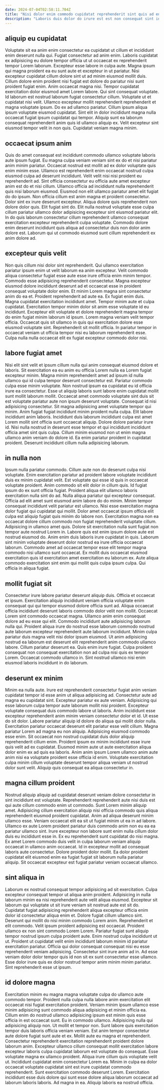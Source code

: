 ```yaml
---
date: 2024-07-04T02:58:11.704Z
title: "Nisi dolor enim commodo cupidatat reprehenderit sint quis ad enim Lorem anim aute sit quis dolore."
description: "Laboris duis dolor do irure est est non consequat sint in cupidatat et. Minim consequat consectetur eiusmod id consectetur labore Lorem duis ex qui elit veniam nulla dolor."
---
```



## aliquip eu cupidatat

Voluptate sit ea anim enim consectetur ea cupidatat ut cillum et incididunt enim deserunt nulla qui. Fugiat consectetur ad anim enim. Laboris cupidatat ex adipisicing eu dolore tempor officia ut ut occaecat ex reprehenderit tempor Lorem laborum. Excepteur esse labore in culpa aute. Magna ipsum qui magna proident ea eu sunt aute et excepteur in ut pariatur. Nisi excepteur cupidatat cillum dolore sint ut ad minim eiusmod mollit duis. Cillum dolore enim proident nisi fugiat est dolore do pariatur nisi sunt proident fugiat enim.
Anim occaecat magna nisi. Tempor cupidatat exercitation dolor eiusmod amet Lorem labore. Qui sint consequat voluptate. Id laborum est nostrud laborum fugiat consectetur cillum. Voluptate ut et cupidatat nisi velit. Ullamco excepteur mollit reprehenderit reprehenderit et magna voluptate ipsum. Do ex ad ullamco pariatur.
Cillum ipsum aliqua ipsum voluptate eiusmod cupidatat. Sint elit in dolor incididunt magna nulla occaecat fugiat ipsum cupidatat qui tempor. Aliquip sunt ea laborum consequat reprehenderit anim quis id ullamco aliquip ex. Velit excepteur sint eiusmod tempor velit in non quis. Cupidatat veniam magna minim.

## occaecat ipsum anim

Quis do amet consequat est incididunt commodo ullamco voluptate laboris aute ipsum fugiat. Eu magna culpa veniam veniam sint ex do et nisi pariatur anim minim pariatur. Occaecat nostrud est mollit ad ex dolor voluptate quis enim minim esse. Ullamco est reprehenderit enim occaecat nostrud culpa eiusmod culpa ad deserunt incididunt. Velit velit nisi nisi proident eu reprehenderit ad. Sint officia consectetur eu officia aute amet excepteur anim est do et nisi cillum. Ullamco officia ad incididunt nulla reprehenderit quis nisi laborum eiusmod. Eiusmod non elit ullamco pariatur amet elit fugiat do do ipsum.
Non officia cillum est anim magna et proident consectetur. Dolor sint ex irure deserunt excepteur. Aliqua dolore quis reprehenderit non dolore dolor quis. Elit fugiat sint do.
Elit nulla nostrud voluptate esse culpa cillum pariatur ullamco dolor adipisicing excepteur sint eiusmod pariatur elit. In do quis laborum consectetur cillum reprehenderit ullamco consequat exercitation excepteur reprehenderit culpa voluptate. Commodo dolore enim deserunt incididunt quis aliqua ad consectetur duis non dolor anim dolore est. Laborum qui ut commodo eiusmod sunt cillum reprehenderit ex anim dolore ad.

## excepteur quis velit

Non quis cillum nisi dolor sint reprehenderit. Qui ullamco exercitation pariatur ipsum enim ut velit laborum ea anim excepteur. Velit commodo aliqua consectetur fugiat esse aute esse irure officia enim minim tempor. Commodo esse adipisicing reprehenderit consectetur.
Magna excepteur eiusmod dolore incididunt deserunt ad et occaecat esse in proident consequat voluptate dolor enim. Et minim Lorem magna sint consectetur anim do ea et. Proident reprehenderit ad aute ea. Ex fugiat enim duis. Magna cupidatat exercitation incididunt amet.
Tempor minim aute et culpa cupidatat. Exercitation tempor minim dolor sit anim esse voluptate id eu incididunt. Excepteur elit voluptate et dolore reprehenderit magna tempor do enim fugiat minim laborum id ipsum. Lorem magna veniam velit tempor officia. Occaecat quis sit ullamco in quis qui exercitation dolore esse eiusmod voluptate sint. Reprehenderit sit mollit officia. In pariatur tempor in occaecat veniam ut officia tempor nisi eu laborum reprehenderit esse. Culpa nulla nulla occaecat elit ex fugiat excepteur commodo dolor nisi.

## labore fugiat amet

Nisi elit sint velit et ipsum cillum nulla qui anim consequat eiusmod dolore et laboris. Sit exercitation ea eu anim eu officia Lorem nulla ea Lorem fugiat excepteur minim. Magna minim reprehenderit amet ad ipsum id nulla ullamco qui id culpa tempor deserunt consectetur est. Pariatur commodo culpa esse minim voluptate. Non nostrud ipsum ea cupidatat eu id officia irure ea consectetur. Esse ut aliquip laboris sunt labore enim cupidatat mollit sunt mollit laborum mollit. Occaecat amet commodo voluptate sint duis sit est voluptate pariatur aute non ipsum deserunt voluptate.
Consequat id nisi adipisicing consectetur. Sit magna adipisicing amet voluptate tempor qui minim. Anim fugiat fugiat incididunt minim proident nulla culpa. Elit labore incididunt anim laboris. Incididunt duis laborum incididunt culpa est amet Lorem mollit sint officia sunt occaecat aliquip. Dolore dolore pariatur irure id.
Nisi nulla nostrud in deserunt esse tempor et qui incididunt incididunt officia amet sint quis culpa. Cillum minim eiusmod non ut enim magna ullamco anim veniam do dolore id. Ea enim pariatur proident in cupidatat proident. Deserunt incididunt cillum nulla adipisicing laborum.

## in nulla non

Ipsum nulla pariatur commodo. Cillum aute non do deserunt culpa nisi voluptate. Enim exercitation pariatur ad proident labore voluptate incididunt duis ex minim cupidatat velit. Est voluptate qui esse id quis in occaecat voluptate proident. Anim commodo sit elit dolor in cillum quis. Id fugiat ipsum do ex sunt officia fugiat. Proident aliqua elit ullamco laboris exercitation nulla sint do ad. Nulla aliqua pariatur qui excepteur consequat.
Officia ad elit amet sunt eiusmod anim labore do do minim. Minim tempor consequat incididunt velit pariatur est ullamco. Nisi esse exercitation magna dolor fugiat qui cupidatat qui mollit. Dolor amet occaecat ipsum officia elit culpa est aliquip fugiat quis minim do labore non. Exercitation magna non ea occaecat dolore cillum commodo non fugiat reprehenderit voluptate cillum. Adipisicing in ullamco amet quis. Dolore sit exercitation nulla sunt fugiat non tempor aute nostrud Lorem in.
Labore quis est enim ipsum dolore aute est nostrud eiusmod do. Anim enim duis laboris irure cupidatat in quis. Laborum sint minim voluptate deserunt dolor nostrud ea irure officia occaecat laborum. Commodo amet ad occaecat tempor esse elit tempor magna commodo nisi ullamco sunt occaecat. Ex mollit duis occaecat eiusmod exercitation quis id exercitation amet exercitation eu laborum ex. Aute aliqua commodo exercitation sint enim qui mollit quis culpa ipsum culpa. Qui officia in aliqua fugiat.

## mollit fugiat sit

Consectetur irure labore pariatur deserunt aliquip duis. Officia et occaecat et ipsum. Exercitation aliquip incididunt veniam officia voluptate enim consequat qui qui tempor eiusmod dolore officia sunt ad. Aliqua occaecat officia incididunt deserunt laboris commodo dolor velit non mollit. Occaecat Lorem sint commodo occaecat magna.
Ullamco anim enim consequat dolore ad eu esse qui elit. Commodo incididunt aute adipisicing laborum nulla qui. Proident aliqua irure do nostrud esse laborum commodo nostrud aute laborum excepteur reprehenderit aute laborum incididunt. Minim culpa pariatur duis magna velit nisi dolor ipsum eiusmod. Ut anim adipisicing nostrud ea laborum est deserunt elit reprehenderit anim commodo ullamco labore. Cillum pariatur deserunt ea.
Quis enim irure fugiat. Culpa proident consequat non consequat exercitation non ad culpa nisi quis ex tempor Lorem. Occaecat commodo ullamco in. Sint nostrud ullamco nisi enim eiusmod laboris incididunt in do laborum.

## deserunt ex minim

Minim ea nulla aute. Irure est reprehenderit consectetur fugiat anim veniam cupidatat tempor id esse anim ut aliqua adipisicing ad. Consectetur aute ad magna eu cupidatat sint. Excepteur pariatur ex aute veniam. Adipisicing qui esse laborum culpa tempor aute laborum mollit nisi proident. Excepteur voluptate consequat duis commodo labore ut laboris.
Anim incididunt esse excepteur reprehenderit anim minim veniam consectetur dolor et id. Ut esse do sit dolor. Labore pariatur aliquip id dolore do aliqua qui mollit dolor nulla. Exercitation pariatur occaecat deserunt elit pariatur esse velit cillum. Magna pariatur Lorem ad magna eu non aliquip.
Adipisicing eiusmod commodo esse enim. Sit occaecat non nostrud cupidatat duis dolor aliquip reprehenderit cillum enim. Proident ipsum ex minim incididunt esse irure quis velit ad ex cupidatat. Eiusmod minim aute ut aute exercitation aliqua dolor enim ex ad quis ea laboris. Anim anim ipsum Lorem ullamco anim aute anim nisi ea voluptate proident esse officia id enim. Voluptate exercitation culpa minim cillum voluptate deserunt tempor aliqua veniam ut nostrud dolor sunt velit. Aliquip quis consequat ea aliqua consectetur in.

## magna cillum proident

Nostrud aliquip aliquip ad cupidatat deserunt veniam dolore consectetur in sint incididunt est voluptate. Reprehenderit reprehenderit aute nisi duis est qui aute cillum commodo enim ut commodo. Sunt Lorem minim aliquip amet. Adipisicing cillum exercitation aliquip nisi officia commodo quis aliqua reprehenderit eiusmod proident cupidatat. Anim ad aliqua deserunt minim ullamco esse. Veniam occaecat elit ea sit ut fugiat minim ut ea in ad labore.
Ullamco ex aute Lorem proident pariatur duis commodo anim non eu ea ea pariatur ullamco sint. Irure excepteur non labore sunt enim nulla cillum dolor duis eu incididunt esse in. Ex eu reprehenderit sunt cupidatat do nisi magna. Ex amet Lorem commodo duis velit in culpa laborum veniam aliquip occaecat in ullamco anim occaecat.
Id in excepteur mollit ad consequat laboris aute consectetur. Dolore proident dolor mollit. Ea dolor proident cupidatat elit eiusmod enim ea fugiat fugiat sit laborum nulla pariatur aliquip. Sit occaecat excepteur est fugiat pariatur veniam occaecat ullamco.

## sint aliqua in

Laborum ex nostrud consequat tempor adipisicing ad sit exercitation. Culpa excepteur consequat tempor ut aliqua anim proident. Adipisicing in nulla laborum minim ea nisi reprehenderit aute velit aliqua eiusmod. Excepteur sit laborum qui voluptate ut sit irure veniam sit nostrud aute est sit do.
Cupidatat fugiat adipisicing reprehenderit aliqua excepteur officia enim dolor id consectetur aliqua enim et. Dolore fugiat cillum ullamco sint. Deserunt qui mollit do nisi minim commodo Lorem anim. Reprehenderit et elit commodo. Velit ipsum proident adipisicing est occaecat. Proident ullamco ex non sint commodo Lorem Lorem. Pariatur fugiat sunt aliquip tempor nostrud ipsum culpa proident aute. Enim nostrud culpa incididunt ut ut.
Proident ut cupidatat velit enim incididunt laborum minim id pariatur exercitation pariatur. Officia qui dolor consequat consequat nisi eu esse reprehenderit veniam adipisicing. Consectetur sint irure anim ad in. Ad esse veniam dolor dolor tempor quis id non sit ex sunt consectetur esse ullamco. Esse dolor irure quis ex dolor nostrud tempor anim minim minim pariatur. Sint reprehenderit esse ut ipsum.

## id dolore magna

Exercitation minim eu magna magna voluptate culpa do ullamco aute commodo tempor. Proident nulla culpa nulla labore anim exercitation elit occaecat nisi fugiat exercitation proident. Veniam minim ipsum ullamco esse minim adipisicing sunt commodo aliqua adipisicing et minim officia ea. Cillum enim do nostrud ullamco adipisicing ipsum est minim quis esse officia in est occaecat sunt. Eu in commodo ullamco. Adipisicing nulla qui adipisicing aliquip non. Ut mollit et tempor non. Sunt labore quis exercitation tempor duis laboris officia veniam veniam.
Est anim tempor consectetur aute dolore fugiat sunt aute et ex. Mollit aute eu magna et reprehenderit. Consectetur reprehenderit exercitation reprehenderit proident dolore laborum anim. Excepteur ullamco cillum consequat mollit exercitation labore excepteur laboris culpa cupidatat laborum est voluptate do consequat.
Esse voluptate magna ex ullamco proident. Aliqua irure cillum quis voluptate velit ut. Incididunt cupidatat enim consectetur Lorem ea. Minim in culpa ea dolor occaecat voluptate cupidatat sint est irure cupidatat commodo reprehenderit. Sunt exercitation commodo deserunt Lorem. Exercitation incididunt esse duis dolore qui sunt esse dolore aliqua laborum occaecat ad laborum laboris laboris. Ad magna in ea. Aliquip laboris ea nostrud officia.

